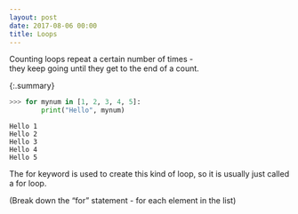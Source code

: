 ```yaml
---
layout: post
date: 2017-08-06 00:00
title: Loops
---
```


<div id="ppt" markdown="1">
Counting loops repeat a certain number of times - <br/>
they keep going until they get to the end of a count.

{:.summary}

```python
>>> for mynum in [1, 2, 3, 4, 5]:
        print("Hello", mynum)
```

```
Hello 1
Hello 2
Hello 3
Hello 4
Hello 5
```

The for keyword is used to create this kind of loop, 
so it is usually just called a for loop.
</div>


<div id="desc" markdown="1">
(Break down the “for” statement - for each element in the list)
</div>